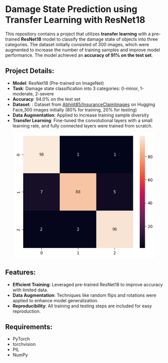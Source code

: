 # Damage State Prediction using Transfer Learning with ResNet18

This repository contains a project that utilizes **transfer learning** with a pre-trained **ResNet18** model to classify the damage state of objects into three categories. The dataset initially consisted of 300 images, which were augmented to increase the number of training samples and improve model performance. The model achieved an **accuracy of 91% on the test set**.

## Project Details:
- **Model**: ResNet18 (Pre-trained on ImageNet)
- **Task**: Damage state classification into 3 categories: 0-minor, 1-moderate, 2-severe
- **Accuracy**: 94.0% on the test set
- **Dataset**: : Dataset from [Abhijit85/InsuranceClaimImages](https://huggingface.co/datasets/Abhijit85/InsuranceClaimImages) on Hugging Face,300 images initially (80% for training, 20% for testing)
- **Data Augmentation**: Applied to increase training sample diversity
- **Transfer Learning**: Fine-tuned the convolutional layers with a small learning rate, and fully connected layers were trained from scratch.

<p align="center">
	<img src="https://raw.githubusercontent.com/danalejosolerma/fine-tuning/main/images/confusion.png" width="450" height="400" />
</p>

## Features:
- **Efficient Training**: Leveraged pre-trained ResNet18 to improve accuracy with limited data.
- **Data Augmentation**: Techniques like random flips and rotations were applied to enhance model generalization.
- **Reproducibility**: All training and testing steps are included for easy reproduction.

## Requirements:
- PyTorch
- torchvision
- PIL
- NumPy
